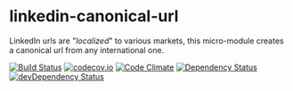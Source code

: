 # linkedin-canonical-url

LinkedIn urls are "*localized*" to various markets,
this micro-module creates a canonical url from any international one.

[![Build Status](https://travis-ci.org/akitten/linkedin-canonical-url.svg)](https://travis-ci.org/akitten/linkedin-canonical-url)
[![codecov.io](https://codecov.io/github/akitten/linkedin-canonical-url/coverage.svg?branch=master)](https://codecov.io/github/akitten/linkedin-canonical-url?branch=master)
[![Code Climate](https://codeclimate.com/github/akitten/linkedin-canonical-url/badges/gpa.svg)](https://codeclimate.com/github/akitten/linkedin-canonical-url)
[![Dependency Status](https://david-dm.org/akitten/linkedin-canonical-url.svg)](https://david-dm.org/akitten/linkedin-canonical-url)
[![devDependency Status](https://david-dm.org/akitten/linkedin-canonical-url/dev-status.svg)](https://david-dm.org/akitten/linkedin-canonical-url#info=devDependencies)
